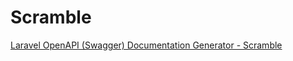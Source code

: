 # Scramble

[Laravel OpenAPI (Swagger) Documentation Generator - Scramble](https://scramble.dedoc.co/)
